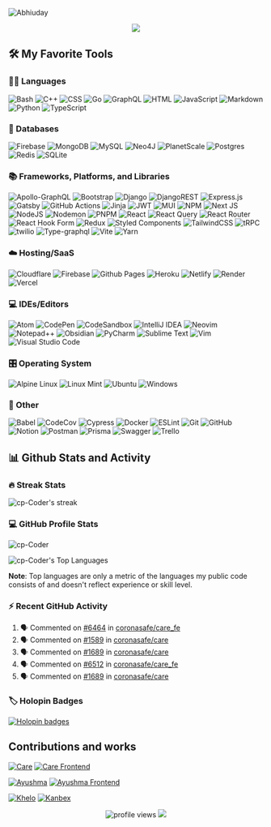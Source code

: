![Abhiuday](https://github.com/cp-Coder/cp-Coder/assets/77210185/2fea47d3-5df5-4dee-baf9-38e041d8b2fa)

<p align="center">
  <img src="https://readme-typing-svg.demolab.com?font=Operator+Mono&center=true&lines=Full-stack+Developer&width=540&height=45&color=f75c7e&vCenter=true&pause=1000&size=32" /></a>
</p>

## 🛠️ My Favorite Tools

### 👨‍💻 Languages

![Bash](https://img.shields.io/badge/Bash-121011.svg?logo=gnu-bash&logoColor=white)
![C++](https://img.shields.io/badge/C++-%2300599C.svg?logo=c%2B%2B&logoColor=white)
![CSS](https://img.shields.io/badge/CSS-1572B6.svg?logo=css3&logoColor=white)
![Go](https://img.shields.io/badge/Go-%2300ADD8.svg?logo=go&logoColor=white)
![GraphQL](https://img.shields.io/badge/-GraphQL-E10098?logo=graphql&logoColor=white)
![HTML](https://img.shields.io/badge/HTML5-%23E34F26.svg?logo=html5&logoColor=white)
![JavaScript](https://img.shields.io/badge/JavaScript-F7DF1E.svg?logo=javascript&logoColor=black)
![Markdown](https://img.shields.io/badge/Markdown-000000.svg?logo=markdown&logoColor=white)
![Python](https://img.shields.io/badge/Python-3670A0?logo=python&logoColor=ffdd54)
![TypeScript](https://img.shields.io/badge/TypeScript-007ACC.svg?logo=typescript&logoColor=white)

### 💾 Databases

![Firebase](https://img.shields.io/badge/Firebase-a08021?logo=firebase&logoColor=ffcd34)
![MongoDB](https://img.shields.io/badge/MongoDB-%234ea94b.svg?logo=mongodb&logoColor=white)
![MySQL](https://img.shields.io/badge/MySQL-%2300f.svg?logo=mysql&logoColor=white)
![Neo4J](https://img.shields.io/badge/Neo4J-008CC1?logo=neo4j&logoColor=white)
![PlanetScale](https://img.shields.io/badge/PlanetScale-%23000000.svg?logo=planetscale&logoColor=white)
![Postgres](https://img.shields.io/badge/Postgres-%23316192.svg?logo=postgresql&logoColor=white)
![Redis](https://img.shields.io/badge/Redis-%23DD0031.svg?logo=redis&logoColor=white)
![SQLite](https://img.shields.io/badge/SQLite-%2307405e.svg?logo=sqlite&logoColor=white)

### 📚 Frameworks, Platforms, and Libraries

![Apollo-GraphQL](https://img.shields.io/badge/-ApolloGraphQL-311C87?logo=apollo-graphql)
![Bootstrap](https://img.shields.io/badge/BootStrap-%238511FA.svg?logo=bootstrap&logoColor=white)
![Django](https://img.shields.io/badge/Django-%23092E20.svg?logo=django&logoColor=white)
![DjangoREST](https://img.shields.io/badge/Django-REST-ff1709?logo=django&logoColor=white&color=ff1709&labelColor=gray)
![Express.js](https://img.shields.io/badge/Express.js-%23404d59.svg?logo=express&logoColor=%2361DAFB)
![Gatsby](https://img.shields.io/badge/Gatsby-%23663399.svg?logo=gatsby&logoColor=white)
![GitHub Actions](https://img.shields.io/badge/Github%20Actions-%232671E5.svg?logo=githubactions&logoColor=white)
![Jinja](https://img.shields.io/badge/Jinja-white.svg?logo=jinja&logoColor=black)
![JWT](https://img.shields.io/badge/JWT-black?logo=JSON%20web%20tokens)
![MUI](https://img.shields.io/badge/MUI-%230081CB.svg?logo=mui&logoColor=white)
![NPM](https://img.shields.io/badge/NPM-%23CB3837.svg?logo=npm&logoColor=white)
![Next JS](https://img.shields.io/badge/Next-black?logo=next.js&logoColor=white)
![NodeJS](https://img.shields.io/badge/Node.js-6DA55F?logo=node.js&logoColor=white)
![Nodemon](https://img.shields.io/badge/Nodemon-%23323330.svg?logo=nodemon&logoColor=%BBDEAD)
![PNPM](https://img.shields.io/badge/PNPM-%234a4a4a.svg?logo=pnpm&logoColor=f69220)
![React](https://img.shields.io/badge/React-%2320232a.svg?logo=react&logoColor=%2361DAFB)
![React Query](https://img.shields.io/badge/-React%20Query-FF4154?logo=react%20query&logoColor=white)
![React Router](https://img.shields.io/badge/React_Router-CA4245?logo=react-router&logoColor=white)
![React Hook Form](https://img.shields.io/badge/React%20Hook%20Form-%23EC5990.svg?logo=reacthookform&logoColor=white)
![Redux](https://img.shields.io/badge/Redux-%23593d88.svg?logo=redux&logoColor=white)
![Styled Components](https://img.shields.io/badge/Styled--Components-DB7093?logo=styled-components&logoColor=white)
![TailwindCSS](https://img.shields.io/badge/TailwindCSS-%2338B2AC.svg?logo=tailwind-css&logoColor=white)
![tRPC](https://img.shields.io/badge/tRPC-%232596BE.svg?&logo=tRPC&logoColor=white)
![twilio](https://img.shields.io/badge/Twilio-F22F46?logo=Twilio&logoColor=white)
![Type-graphql](https://img.shields.io/badge/-TypeGraphQL-%23C04392)
![Vite](https://img.shields.io/badge/Vite-%23646CFF.svg?logo=vite&logoColor=white)
![Yarn](https://img.shields.io/badge/Yarn-%232C8EBB.svg?logo=yarn&logoColor=white)

### ☁️ Hosting/SaaS

![Cloudflare](https://img.shields.io/badge/Cloudflare-F38020?logo=Cloudflare&logoColor=white)
![Firebase](https://img.shields.io/badge/Firebase-a08021?logo=firebase&logoColor=ffcd34)
![Github Pages](https://img.shields.io/badge/Github%20Pages-121013?logo=github&logoColor=white)
![Heroku](https://img.shields.io/badge/Heroku-%23430098.svg?logo=heroku&logoColor=white)
![Netlify](https://img.shields.io/badge/Netlify-%23000000.svg?logo=netlify&logoColor=#00C7B7)
![Render](https://img.shields.io/badge/Render-%46E3B7.svg?logo=render&logoColor=white)
![Vercel](https://img.shields.io/badge/Vercel-%23000000.svg?logo=vercel&logoColor=white)

### 💻 IDEs/Editors

![Atom](https://img.shields.io/badge/Atom-%2366595C.svg?logo=atom&logoColor=white)
![CodePen](https://img.shields.io/badge/CodePen-white?logo=codepen&logoColor=black)
![CodeSandbox](https://img.shields.io/badge/Codesandbox-040404?logo=codesandbox&logoColor=DBDBDB)
![IntelliJ IDEA](https://img.shields.io/badge/IntelliJIDEA-000000.svg?logo=intellij-idea&logoColor=white)
![Neovim](https://img.shields.io/badge/NeoVim-%2357A143.svg?&logo=neovim&logoColor=white)
![Notepad++](https://img.shields.io/badge/Notepad++-90E59A.svg?logo=notepad%2b%2b&logoColor=black)
![Obsidian](https://img.shields.io/badge/Obsidian-%23483699.svg?logo=obsidian&logoColor=white)
![PyCharm](https://img.shields.io/badge/PyCharm-143?logo=pycharm&logoColor=black&color=black&labelColor=green)
![Sublime Text](https://img.shields.io/badge/Sublime%20Text-%23575757.svg?logo=sublime-text&logoColor=important)
![Vim](https://img.shields.io/badge/VIM-%2311AB00.svg?logo=vim&logoColor=white)
![Visual Studio Code](https://img.shields.io/badge/Visual%20Studio%20Code-0078d7.svg?logo=visual-studio-code&logoColor=white)


### 🎛️ Operating System
<!-- 
![Arch](https://img.shields.io/badge/Arch%20Linux-1793D1?logo=arch-linux&logoColor=fff)
![Elementary OS](https://img.shields.io/badge/Elementary%20OS-black?logo=elementary&logoColor=white)
![Kali](https://img.shields.io/badge/Kali-268BEE?logo=kalilinux&logoColor=white) 
![Manjaro](https://img.shields.io/badge/Manjaro-35BF5C?logo=Manjaro&logoColor=white)
-->
![Alpine Linux](https://img.shields.io/badge/Alpine_Linux-%230D597F.svg?logo=alpine-linux&logoColor=white)
![Linux Mint](https://img.shields.io/badge/Linux%20Mint-87CF3E?logo=Linux%20Mint&logoColor=white)
![Ubuntu](https://img.shields.io/badge/Ubuntu-E95420?logo=ubuntu&logoColor=white)
![Windows](https://img.shields.io/badge/Windows-0078D6?logo=windows&logoColor=white)

### 🥅 Other

![Babel](https://img.shields.io/badge/Babel-F9DC3e?logo=babel&logoColor=black)
![CodeCov](https://img.shields.io/badge/Codecov-%23ff0077.svg?logo=codecov&logoColor=white)
![Cypress](https://img.shields.io/badge/Cypress-%23E5E5E5?logo=cypress&logoColor=058a5e)
![Docker](https://img.shields.io/badge/Docker-%230db7ed.svg?logo=docker&logoColor=white)
![ESLint](https://img.shields.io/badge/ESLint-4B3263?logo=eslint&logoColor=white)
![Git](https://img.shields.io/badge/Git-%23F05033.svg?logo=git&logoColor=white)
![GitHub](https://img.shields.io/badge/Github-%23121011.svg?logo=github&logoColor=white)
![Notion](https://img.shields.io/badge/Notion-%23000000.svg?logo=notion&logoColor=white)
![Postman](https://img.shields.io/badge/Postman-FF6C37?logo=postman&logoColor=white)
![Prisma](https://img.shields.io/badge/Prisma-3982CE?logo=Prisma&logoColor=white)
![Swagger](https://img.shields.io/badge/Swagger-%23Clojure?logo=swagger&logoColor=white)
![Trello](https://img.shields.io/badge/Trello-%23026AA7.svg?logo=Trello&logoColor=white)
<!--
![Sequelize](https://img.shields.io/badge/Sequelize-52B0E7?logo=Sequelize&logoColor=white)
-->

<!-- ### 🎋 ORM

![Prisma](https://img.shields.io/badge/Prisma-3982CE?logo=Prisma&logoColor=white)
![Sequelize](https://img.shields.io/badge/Sequelize-52B0E7?logo=Sequelize&logoColor=white)

### 🧪 Testing

![cypress](https://img.shields.io/badge/Cypress-%23E5E5E5?logo=cypress&logoColor=058a5e)
![Jest](https://img.shields.io/badge/Jest-%23C21325?logo=jest&logoColor=white)

### 🕓 Version Control

![Git](https://img.shields.io/badge/Git-%23F05033.svg?logo=git&logoColor=white)
![GitHub](https://img.shields.io/badge/Github-%23121011.svg?logo=github&logoColor=white)
![GitHub Desktop](https://img.shields.io/badge/GitHub%20Desktop-8034A9.svg?logo=github&logoColor=white) -->

## 📊 Github Stats and Activity

### 🔥 Streak Stats

![cp-Coder's streak](https://streak-stats.demolab.com/?user=cp-Coder&theme=monokai-metallian&hide_border=true)

### 💻 GitHub Profile Stats

![cp-Coder](https://denvercoder1-github-readme-stats.vercel.app/api/?username=cp-Coder&show_icons=true&include_all_commits=true&count_private=true&theme=react&hide_border=true&bg_color=1F222E&title_color=F85D7F&icon_color=F8D866")

![cp-Coder's Top Languages](https://denvercoder1-github-readme-stats.vercel.app/api/top-langs/?username=cp-Coder&langs_count=8&layout=compact&theme=react&hide_border=true&bg_color=1F222E&title_color=F85D7F&icon_color=F8D866)

**Note**: Top languages are only a metric of the languages my public code consists of and doesn't reflect experience or skill level.

<!-- ![cp-Coder's Activity Graph](https://github-readme-activity-graph.vercel.app/graph/?username=cp-Coder&bg_color=1F222E&color=F8D866&line=F85D7F&point=FFFFFF&hide_border=true) -->

### ⚡ Recent GitHub Activity

<!--START_SECTION:activity-->
1. 🗣 Commented on [#6464](https://github.com/coronasafe/care_fe/pull/6464#issuecomment-1873755257) in [coronasafe/care_fe](https://github.com/coronasafe/care_fe)
2. 🗣 Commented on [#1589](https://github.com/coronasafe/care/pull/1589#issuecomment-1870077434) in [coronasafe/care](https://github.com/coronasafe/care)
3. 🗣 Commented on [#1689](https://github.com/coronasafe/care/pull/1689#issuecomment-1818984305) in [coronasafe/care](https://github.com/coronasafe/care)
4. 🗣 Commented on [#6512](https://github.com/coronasafe/care_fe/pull/6512#issuecomment-1785707121) in [coronasafe/care_fe](https://github.com/coronasafe/care_fe)
5. 🗣 Commented on [#1689](https://github.com/coronasafe/care/pull/1689#issuecomment-1785656924) in [coronasafe/care](https://github.com/coronasafe/care)
<!--END_SECTION:activity-->

### 🏷️ Holopin Badges

[![Holopin badges](https://holopin.me/adonis)](https://holopin.io/@adonis)

## Contributions and works

[![Care](https://github-readme-stats-lac-two-27.vercel.app/api/pin/?username=coronasafe&repo=care&theme=react&bg_color=1F222E&title_color=F85D7F&hide_border=true&icon_color=F8D866&show_icons=false)](https://github.com/coronasafe/care)
[![Care Frontend](https://github-readme-stats-lac-two-27.vercel.app/api/pin/?username=coronasafe&repo=care_fe&theme=react&bg_color=1F222E&title_color=F85D7F&hide_border=true&icon_color=F8D866&show_icons=false)](https://github.com/coronasafe/care_fe)

[![Ayushma](https://github-readme-stats-lac-two-27.vercel.app/api/pin/?username=coronasafe&repo=ayushma&theme=react&bg_color=1F222E&title_color=F85D7F&hide_border=true&icon_color=F8D866&show_icons=false)](https://github.com/coronasafe/ayushma_fe)
[![Ayushma Frontend](https://github-readme-stats-lac-two-27.vercel.app/api/pin/?username=coronasafe&repo=ayushma_fe&theme=react&bg_color=1F222E&title_color=F85D7F&hide_border=true&icon_color=F8D866&show_icons=false)](https://github.com/coronasafe/ayushma_fe)

[![Khelo](https://github-readme-stats-lac-two-27.vercel.app/api/pin/?username=cp-Coder&repo=khelo&theme=react&bg_color=1F222E&title_color=F85D7F&hide_border=true&icon_color=F8D866&show_icons=false)](https://github.com/cp-Coder/khelo)
[![Kanbex](https://github-readme-stats-lac-two-27.vercel.app/api/pin/?username=cp-Coder&repo=kanbex&theme=react&bg_color=1F222E&title_color=F85D7F&hide_border=true&icon_color=F8D866&show_icons=false)](https://github.com/cp-Coder/kanbex)

<!-- [![Arike](https://github-readme-stats.vercel.app/api/pin/?username=cp-Coder&repo=arike&theme=react&bg_color=1F222E&title_color=F85D7F&hide_border=true&icon_color=F8D866&show_icons=false)](https://github.com/cp-Coder/arike) -->

<p align="center">
 <img src="https://komarev.com/ghpvc/?username=cp-Coder&color=6ad600" alt="profile views">
 <img src="https://visitor-badge.laobi.icu/badge?page_id=cp-Coder.cp-Coder">
</p>
